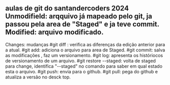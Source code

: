 aulas de git do santandercoders 2024
Unmodifield: arqquivo já mapeado pelo git, ja passou pela area de "Staged" e ja teve commit.
Modified: arquivo modificado.
-------
Changes: mudanças
#git diff : verifica as diferenças da edição anterior para a atual.
#git add: adiciona o arquivo para area de Staged.
#git commit: salva as modificações , faz um versionamento.
#git log: apresenta os históriocos de versionamento de um arquivo.
#git restore --staged: volta de staged para change, identifica "--staged" no comando para saber em qual estado esta o arquivo.
#git push: envia para o github.
#git pull: pega do github e atualiza a versão no desck top.
